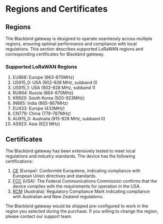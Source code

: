 # Regions and Certificates

## Regions <a href="#regions" id="regions"></a>

The Blackbird gateway is designed to operate seamlessly across multiple regions, ensuring optimal performance and compliance with local regulations. This section describes supported LoRaWAN regions and corresponding certificates for Blackbird gateway.

### Supported LoRaWAN Regions <a href="#supported-lorawan-regions" id="supported-lorawan-regions"></a>

1. EU868: Europe (863-870MHz)
2. US915\_0: USA (902-928 MHz, subband 0)
3. US915\_1: USA (902-928 MHz, subband 1)
4. RU864: Russia (864-870MHz)
5. KR920: South Korea (920-923MHz)
6. IN865: India (865-867MHz)
7. EU433: Europe (433MHz)
8. CN779: China (779-787MHz)
9. AU915\_0: Australia (915-928 MHz, subband 0)
10. AS923: Asia (923 MHz)

## Certificates <a href="#certificates" id="certificates"></a>

The Blackbird gateway has been extensively tested to meet local regulations and industry standards. The device has the following certifications:

1. [CE](https://github.com/lisitsas/test_docs/blob/master/docs/Blackbird/99%20-%20Regions%20and%20certificates/RAK7289CV2H_RAK7289V2H_CE_Certification.pdf) (Europe): Conformité Européene, indicating compliance with European Union directives and standards.
2. [FCC](https://github.com/lisitsas/test_docs/blob/master/docs/Blackbird/99%20-%20Regions%20and%20certificates/RAK7289CV2H_RAK7289V2H_FCC_Certification.pdf) (USA): The Federal Communications Commission confirms that the device complies with the requirements for operation in the USA.
3. [RCM](https://github.com/lisitsas/test_docs/blob/master/docs/Blackbird/99%20-%20Regions%20and%20certificates/RAK7289CV2H_RAK7289V2H_RCM_Certification.pdf) (Australia): Regulatory Compliance Mark indicating compliance with Australian and New Zealand regulations.

The Blackbird gateway would be shipped pre-configured to work in the region you selected during the purchase. If you willing to change the region, please contact our support team.
